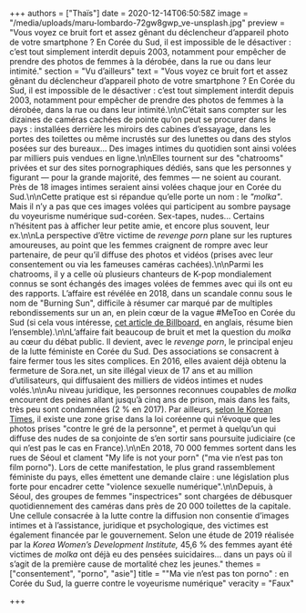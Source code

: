 +++
authors = ["Thaïs"]
date = 2020-12-14T06:50:58Z
image = "/media/uploads/maru-lombardo-72gw8gwp_ve-unsplash.jpg"
preview = "Vous voyez ce bruit fort et assez gênant du déclencheur d’appareil photo de votre smartphone&nbsp;? En Corée du Sud, il est impossible de le désactiver&nbsp;: c’est tout simplement interdit depuis 2003, notamment pour empêcher de prendre des photos de femmes à la dérobée, dans la rue ou dans leur intimité."
section = "Vu d’ailleurs"
text = "Vous voyez ce bruit fort et assez gênant du déclencheur d’appareil photo de votre smartphone&nbsp;? En Corée du Sud, il est impossible de le désactiver&nbsp;: c’est tout simplement interdit depuis 2003, notamment pour empêcher de prendre des photos de femmes à la dérobée, dans la rue ou dans leur intimité.\n\nC’était sans compter sur les dizaines de caméras cachées de pointe qu’on peut se procurer dans le pays&nbsp;: installées derrière les miroirs des cabines d’essayage, dans les portes des toilettes ou même incrustés sur des lunettes ou dans des stylos posées sur des bureaux... Des images intimes du quotidien sont ainsi volées par milliers puis vendues en ligne.\n\nElles tournent sur des \"chatrooms\" privées et sur des sites pornographiques dédiés, sans que les personnes y figurant — pour la grande majorité, des femmes — ne soient au courant. Près de 18 images intimes seraient ainsi volées chaque jour en Corée du Sud.\n\nCette pratique est si répandue qu’elle porte un nom&nbsp;: le _\"molka\"_. Mais il n’y a pas que ces images volées qui participent au sombre paysage du voyeurisme numérique sud-coréen. Sex-tapes, nudes... Certains n’hésitent pas à afficher leur petite amie, et encore plus souvent, leur ex.\n\nLa perspective d’être victime de _revenge porn_ plane sur les ruptures amoureuses, au point que les femmes craignent de rompre avec leur partenaire, de peur qu’il diffuse des photos et vidéos (prises avec leur consentement ou via les fameuses caméras cachées).\n\nParmi les chatrooms, il y a celle où plusieurs chanteurs de K-pop mondialement connus se sont échangés des images volées de femmes avec qui ils ont eu des rapports. L’affaire est révélée en 2018, dans un scandale connu sous le nom de \"Burning Sun\", difficile à résumer car marqué par de multiples rebondissements sur un an, en plein cœur de la vague #MeToo en Corée du Sud (si cela vous intéresse, [cet article de Billboard,](https://www.billboard.com/articles/columns/k-town/8503818/burning-sun-scandal-timeline-seungri-jung-joon-young) en anglais, résume bien l’ensemble).\n\nL’affaire fait beaucoup de bruit et met la question du _molka_ au cœur du débat public. Il devient, avec le _revenge porn_, le principal enjeu de la lutte féministe en Corée du Sud. Des associations se consacrent à faire fermer tous les sites complices. En 2016, elles avaient déjà obtenu la fermeture de Sora.net, un site illégal vieux de 17 ans et au million d’utilisateurs, qui diffusaient des milliers de vidéos intimes et nudes volés.\n\nAu niveau juridique, les personnes reconnues coupables de _molka_ encourent des peines allant jusqu’à cinq ans de prison, mais dans les faits, très peu sont condamnées (2&nbsp;% en 2017). Par ailleurs, [selon le Korean Times](https://www.koreatimes.co.kr/www/nation/2018/08/251_253883.html), il existe une zone grise dans la loi coréenne qui n’évoque que les photos prises \"contre le gré de la personne\", et permet à quelqu’un qui diffuse des nudes de sa conjointe de s’en sortir sans poursuite judiciaire (ce qui n’est pas le cas en France).\n\nEn 2018, 70&nbsp;000 femmes sortent dans les rues de Séoul et clament \"My life is not your porn\" (\"ma vie n’est pas ton film porno\"). Lors de cette manifestation, le plus grand rassemblement féministe du pays, elles émettent une demande claire&nbsp;: une législation plus forte pour encadrer cette \"violence sexuelle numérique\".\n\nDepuis, à Séoul, des groupes de femmes \"inspectrices\" sont chargées de débusquer quotidiennement des caméras dans près de 20&nbsp;000 toilettes de la capitale. Une cellule consacrée à la lutte contre la diffusion non consentie d’images intimes et à l’assistance, juridique et psychologique, des victimes est également financée par le gouvernement. Selon une étude de 2019 réalisée par la _Korea Women’s Development Institute,_ 45,6&nbsp;% des femmes ayant été victimes de _molka_ ont déjà eu des pensées suicidaires... dans un pays où il s’agit de la première cause de mortalité chez les jeunes."
themes = ["consentement", "porno", "asie"]
title = "\"Ma vie n’est pas ton porno\"&nbsp;: en Corée du Sud, la guerre contre le voyeurisme numérique"
veracity = "Faux"

+++
